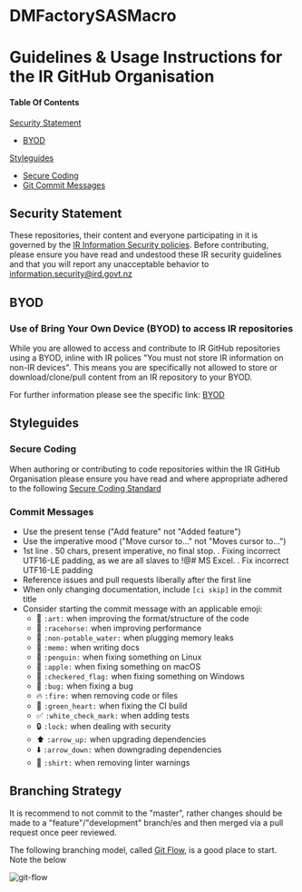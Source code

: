 # DMFactorySASMacro
# Guidelines & Usage Instructions for the IR GitHub Organisation

#### Table Of Contents

[Security Statement](#security-statement)
  * [BYOD](#byod)

[Styleguides](#styleguides)
  * [Secure Coding](#secure-coding)
  * [Git Commit Messages](#git-commit-messages)


## Security Statement

These repositories, their content and everyone participating in it is governed by the [IR Information Security policies](http://intranet.ird.govt.nz/enterprise-ict-security/). Before contributing, please ensure you have read and undestood these IR security guidelines and that you will report any unacceptable behavior to [information.security@ird.govt.nz](information.security@ird.govt.nz)

## BYOD

### Use of Bring Your Own Device (BYOD) to access IR repositories
While you are allowed to access and contribute to IR GitHub repositories using a BYOD, inline with IR polices "You must not store IR information on non-IR devices". This means you are specifically not allowed to store or download/clone/pull content from an IR repository to your BYOD. 

For further information please see the specific link: [BYOD](http://intranet.ird.govt.nz/enterprise-ict-security/byod)

## Styleguides

### Secure Coding
When authoring or contributing to code repositories within the IR GitHub Organisation please ensure you have read and where appropriate adhered to the following [Secure Coding Standard](https://confluence.ird.govt.nz/display/CS/Secure+Coding+Security+Configuration+Standard)

### Commit Messages
* Use the present tense ("Add feature" not "Added feature")
* Use the imperative mood ("Move cursor to..." not "Moves cursor to...")
* 1st line . 50 chars, present imperative, no final stop.
    . Fixing incorrect UTF16-LE padding, as we are all slaves to !@# MS Excel.
    . Fix incorrect UTF16-LE padding
* Reference issues and pull requests liberally after the first line
* When only changing documentation, include `[ci skip]` in the commit title
* Consider starting the commit message with an applicable emoji:
    * :art: `:art:` when improving the format/structure of the code
    * :racehorse: `:racehorse:` when improving performance
    * :non-potable_water: `:non-potable_water:` when plugging memory leaks
    * :memo: `:memo:` when writing docs
    * :penguin: `:penguin:` when fixing something on Linux
    * :apple: `:apple:` when fixing something on macOS
    * :checkered_flag: `:checkered_flag:` when fixing something on Windows
    * :bug: `:bug:` when fixing a bug
    * :fire: `:fire:` when removing code or files
    * :green_heart: `:green_heart:` when fixing the CI build
    * :white_check_mark: `:white_check_mark:` when adding tests
    * :lock: `:lock:` when dealing with security
    * :arrow_up: `:arrow_up:` when upgrading dependencies
    * :arrow_down: `:arrow_down:` when downgrading dependencies
    * :shirt: `:shirt:` when removing linter warnings

## Branching Strategy

It is recommend to not commit to the "master", rather changes should be made to a "feature"/"development" branch/es and then merged via a pull request once peer reviewed.

The following branching model, called [Git Flow](https://gitversion.readthedocs.io/en/latest/git-branching-strategies/gitflow-examples/), is a good place to start. Note the below

<a id="git-flow-image"/>

![git-flow](https://nvie.com/img/git-model@2x.png)
